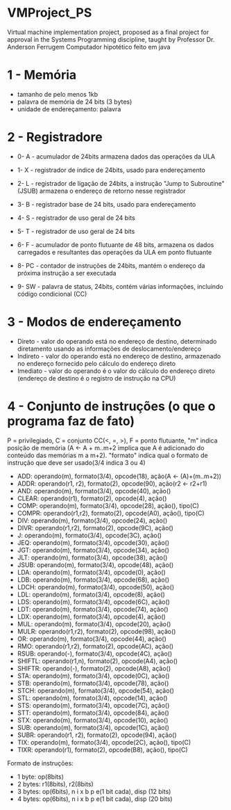 # VMProject_PS
Virtual machine implementation project, proposed as a final project for approval in the Systems Programming discipline, taught by Professor Dr. Anderson Ferrugem
Computador hipotético feito em java

# 1 - Memória
  * tamanho de pelo menos 1kb
  * palavra de memória de 24 bits (3 bytes)
  * unidade de endereçamento: palavra

  # 2 - Registradore

  * 0- A - acumulador de 24bits armazena dados das operações da ULA

  * 1- X - registrador de índice de 24bits, usado para endereçamento

  * 2- L - registrador de ligação de 24bits, a instrução "Jump to Subroutine" (JSUB) armazena o endereço de retorno nesse registrador

  * 3- B - registrador base de 24 bits, usado para endereçamento

  * 4- S - registrador de uso geral de 24 bits

  * 5- T - registrador de uso geral de 24 bits

  * 6- F - acumulador de ponto flutuante de 48 bits, armazena os dados carregados e resultantes das operações da ULA em ponto flutuante

  * 8- PC - contador de instruções de 24bits, mantém o endereço da próxima instrução a ser executada

  * 9- SW - palavra de status, 24bits, contém várias informações, incluindo código condicional (CC)

  # 3 - Modos de endereçamento
  
  * Direto - valor do operando está no endereço de destino, determinado diretamento usando as informações de deslocamento/endereço
  * Indireto - valor do operando está no endereço de destino, armazenado no endereço fornecido pelo cálculo do endereço direto
  * Imediato - valor do operando é o valor do cálculo do endereço direto (endereço de destino é o registro de instrução na CPU)
  
  # 4 - Conjunto de instruções (o que o programa faz de fato)
  
  P = privilegiado, C = conjunto CC(<, =, >), F = ponto flutuante, "m" indica posição de memória (A <- A + m..m+2 implica que A é adicionado do conteúdo das memórias m
  a m+2). "formato" indica qual o formato de instrução que deve ser usado(3/4 indica 3 ou 4)

  * ADD: operando(m), formato(3/4), opcode(18), ação(A <- (A)+(m..m+2))
  * ADDR: operando(r1, r2), formato(2), opcode(90), ação(r2 <- r2+r1)
  * AND: operando(m), formato(3/4), opcode(40), ação()
  * CLEAR: operando(r1), formato(2), opcode(4), ação()
  * COMP: operando(m), formato(3/4), opcode(28), ação(), tipo(C)
  * COMPR: operando(r1,r2), formato(2), opcode(A0), ação(), tipo(C)
  * DIV: operando(m), formato(3/4), opcode(24), ação()
  * DIVR: operando(r1,r2), formato(2), opcode(9C), ação()
  * J: operando(m), formato(3/4), opcode(3C), ação()
  * JEQ: operando(m), formato(3/4), opcode(30), ação()
  * JGT: operando(m), formato(3/4), opcode(34), ação()
  * JLT: operando(m), formato(3/4), opcode(38), ação()
  * JSUB: operando(m), formato(3/4), opcode(48), ação()
  * LDA: operando(m), formato(3/4), opcode(0), ação()
  * LDB: operando(m), formato(3/4), opcode(68), ação()
  * LDCH: operando(m), formato(3/4), opcode(50), ação()
  * LDL: operando(m), formato(3/4), opcode(8), ação()
  * LDS: operando(m), formato(3/4), opcode(6C), ação()
  * LDT: operando(m), formato(3/4), opcode(74), ação()
  * LDX: operando(m), formato(3/4), opcode(4), ação()
  * MUL: operando(m), formato(3/4), opcode(20), ação()
  * MULR: operando(r1,r2), formato(2), opcode(98), ação()
  * OR: operando(m), formato(3/4), opcode(44), ação()
  * RMO: operando(r1,r2), formato(2), opcode(AC), ação()
  * RSUB: operando(-), formato(3/4), opcode(4C), ação()
  * SHIFTL: operando(r1,n), formato(2), opcode(A4), ação()
  * SHIFTR: operando(-), formato(2), opcode(A8), ação()
  * STA: operando(m), formato(3/4), opcode(0C), ação()
  * STB: operando(m), formato(3/4), opcode(78), ação()
  * STCH: operando(m), formato(3/4), opcode(54), ação()
  * STL: operando(m), formato(3/4), opcode(14), ação()
  * STS: operando(m), formato(3/4), opcode(7C), ação()
  * STT: operando(m), formato(3/4), opcode(84), ação()
  * STX: operando(m), formato(3/4), opcode(10), ação()
  * SUB: operando(m), formato(3/4), opcode(1C), ação()
  * SUBR: operando(r1, r2), formato(2), opcode(94), ação()
  * TIX: operando(m), formato(3/4), opcode(2C), ação(), tipo(C)
  * TIXR: operando(r1), formato(2), opcode(B8), ação(), tipo(C)
  
  Formato de instruções:

 * 1 byte: op(8bits)
 * 2 bytes: r1(8bits), r2(8bits)
 * 3 bytes: op(6bits), n i x b p e(1 bit cada), disp (12 bits)
 * 4 bytes: op(6bits), n i x b p e(1 bit cada), disp (20 bits)
